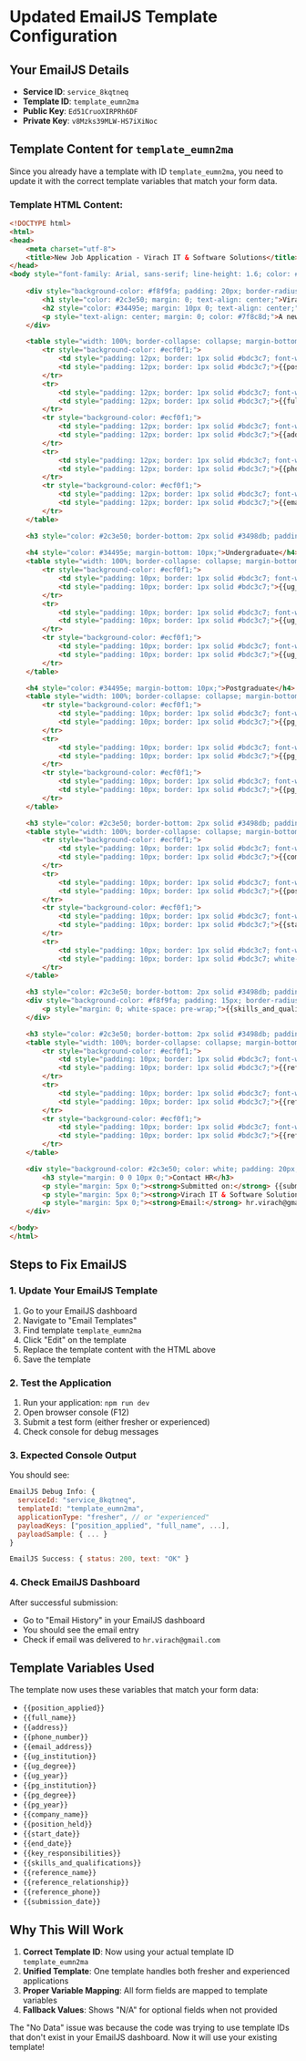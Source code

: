 # Updated EmailJS Template Configuration

## Your EmailJS Details
- **Service ID**: `service_8kqtneq`
- **Template ID**: `template_eumn2ma`
- **Public Key**: `Ed51CruoXIRPRh6DF`
- **Private Key**: `v8Mzks39MLW-HS7iXiNoc`

## Template Content for `template_eumn2ma`

Since you already have a template with ID `template_eumn2ma`, you need to update it with the correct template variables that match your form data.

### Template HTML Content:

```html
<!DOCTYPE html>
<html>
<head>
    <meta charset="utf-8">
    <title>New Job Application - Virach IT & Software Solutions</title>
</head>
<body style="font-family: Arial, sans-serif; line-height: 1.6; color: #333; max-width: 600px; margin: 0 auto; padding: 20px;">
    
    <div style="background-color: #f8f9fa; padding: 20px; border-radius: 8px; margin-bottom: 20px;">
        <h1 style="color: #2c3e50; margin: 0; text-align: center;">Virach IT & Software Solutions</h1>
        <h2 style="color: #34495e; margin: 10px 0; text-align: center;">New Job Application</h2>
        <p style="text-align: center; margin: 0; color: #7f8c8d;">A new application has been received. Details are below.</p>
    </div>

    <table style="width: 100%; border-collapse: collapse; margin-bottom: 20px;">
        <tr style="background-color: #ecf0f1;">
            <td style="padding: 12px; border: 1px solid #bdc3c7; font-weight: bold; width: 30%;">Position Applied For</td>
            <td style="padding: 12px; border: 1px solid #bdc3c7;">{{position_applied}}</td>
        </tr>
        <tr>
            <td style="padding: 12px; border: 1px solid #bdc3c7; font-weight: bold;">Full Name</td>
            <td style="padding: 12px; border: 1px solid #bdc3c7;">{{full_name}}</td>
        </tr>
        <tr style="background-color: #ecf0f1;">
            <td style="padding: 12px; border: 1px solid #bdc3c7; font-weight: bold;">Address</td>
            <td style="padding: 12px; border: 1px solid #bdc3c7;">{{address}}</td>
        </tr>
        <tr>
            <td style="padding: 12px; border: 1px solid #bdc3c7; font-weight: bold;">Phone</td>
            <td style="padding: 12px; border: 1px solid #bdc3c7;">{{phone_number}}</td>
        </tr>
        <tr style="background-color: #ecf0f1;">
            <td style="padding: 12px; border: 1px solid #bdc3c7; font-weight: bold;">Email</td>
            <td style="padding: 12px; border: 1px solid #bdc3c7;">{{email_address}}</td>
        </tr>
    </table>

    <h3 style="color: #2c3e50; border-bottom: 2px solid #3498db; padding-bottom: 5px;">Education</h3>
    
    <h4 style="color: #34495e; margin-bottom: 10px;">Undergraduate</h4>
    <table style="width: 100%; border-collapse: collapse; margin-bottom: 15px;">
        <tr style="background-color: #ecf0f1;">
            <td style="padding: 10px; border: 1px solid #bdc3c7; font-weight: bold; width: 30%;">Institution</td>
            <td style="padding: 10px; border: 1px solid #bdc3c7;">{{ug_institution}}</td>
        </tr>
        <tr>
            <td style="padding: 10px; border: 1px solid #bdc3c7; font-weight: bold;">Degree</td>
            <td style="padding: 10px; border: 1px solid #bdc3c7;">{{ug_degree}}</td>
        </tr>
        <tr style="background-color: #ecf0f1;">
            <td style="padding: 10px; border: 1px solid #bdc3c7; font-weight: bold;">Year</td>
            <td style="padding: 10px; border: 1px solid #bdc3c7;">{{ug_year}}</td>
        </tr>
    </table>

    <h4 style="color: #34495e; margin-bottom: 10px;">Postgraduate</h4>
    <table style="width: 100%; border-collapse: collapse; margin-bottom: 20px;">
        <tr style="background-color: #ecf0f1;">
            <td style="padding: 10px; border: 1px solid #bdc3c7; font-weight: bold; width: 30%;">Institution</td>
            <td style="padding: 10px; border: 1px solid #bdc3c7;">{{pg_institution}}</td>
        </tr>
        <tr>
            <td style="padding: 10px; border: 1px solid #bdc3c7; font-weight: bold;">Degree</td>
            <td style="padding: 10px; border: 1px solid #bdc3c7;">{{pg_degree}}</td>
        </tr>
        <tr style="background-color: #ecf0f1;">
            <td style="padding: 10px; border: 1px solid #bdc3c7; font-weight: bold;">Year</td>
            <td style="padding: 10px; border: 1px solid #bdc3c7;">{{pg_year}}</td>
        </tr>
    </table>

    <h3 style="color: #2c3e50; border-bottom: 2px solid #3498db; padding-bottom: 5px;">Recent Employment</h3>
    <table style="width: 100%; border-collapse: collapse; margin-bottom: 20px;">
        <tr style="background-color: #ecf0f1;">
            <td style="padding: 10px; border: 1px solid #bdc3c7; font-weight: bold; width: 30%;">Company</td>
            <td style="padding: 10px; border: 1px solid #bdc3c7;">{{company_name}}</td>
        </tr>
        <tr>
            <td style="padding: 10px; border: 1px solid #bdc3c7; font-weight: bold;">Position</td>
            <td style="padding: 10px; border: 1px solid #bdc3c7;">{{position_held}}</td>
        </tr>
        <tr style="background-color: #ecf0f1;">
            <td style="padding: 10px; border: 1px solid #bdc3c7; font-weight: bold;">Start - End</td>
            <td style="padding: 10px; border: 1px solid #bdc3c7;">{{start_date}} – {{end_date}}</td>
        </tr>
        <tr>
            <td style="padding: 10px; border: 1px solid #bdc3c7; font-weight: bold; vertical-align: top;">Key Responsibilities</td>
            <td style="padding: 10px; border: 1px solid #bdc3c7; white-space: pre-wrap;">{{key_responsibilities}}</td>
        </tr>
    </table>

    <h3 style="color: #2c3e50; border-bottom: 2px solid #3498db; padding-bottom: 5px;">Skills & Qualifications</h3>
    <div style="background-color: #f8f9fa; padding: 15px; border-radius: 5px; margin-bottom: 20px;">
        <p style="margin: 0; white-space: pre-wrap;">{{skills_and_qualifications}}</p>
    </div>

    <h3 style="color: #2c3e50; border-bottom: 2px solid #3498db; padding-bottom: 5px;">Reference</h3>
    <table style="width: 100%; border-collapse: collapse; margin-bottom: 20px;">
        <tr style="background-color: #ecf0f1;">
            <td style="padding: 10px; border: 1px solid #bdc3c7; font-weight: bold; width: 30%;">Name</td>
            <td style="padding: 10px; border: 1px solid #bdc3c7;">{{reference_name}}</td>
        </tr>
        <tr>
            <td style="padding: 10px; border: 1px solid #bdc3c7; font-weight: bold;">Relationship</td>
            <td style="padding: 10px; border: 1px solid #bdc3c7;">{{reference_relationship}}</td>
        </tr>
        <tr style="background-color: #ecf0f1;">
            <td style="padding: 10px; border: 1px solid #bdc3c7; font-weight: bold;">Phone</td>
            <td style="padding: 10px; border: 1px solid #bdc3c7;">{{reference_phone}}</td>
        </tr>
    </table>

    <div style="background-color: #2c3e50; color: white; padding: 20px; border-radius: 8px; text-align: center;">
        <h3 style="margin: 0 0 10px 0;">Contact HR</h3>
        <p style="margin: 5px 0;"><strong>Submitted on:</strong> {{submission_date}}</p>
        <p style="margin: 5px 0;"><strong>Virach IT & Software Solutions Pvt Ltd</strong></p>
        <p style="margin: 5px 0;"><strong>Email:</strong> hr.virach@gmail.com</p>
    </div>

</body>
</html>
```

## Steps to Fix EmailJS

### 1. **Update Your EmailJS Template**

1. Go to your EmailJS dashboard
2. Navigate to "Email Templates"
3. Find template `template_eumn2ma`
4. Click "Edit" on the template
5. Replace the template content with the HTML above
6. Save the template

### 2. **Test the Application**

1. Run your application: `npm run dev`
2. Open browser console (F12)
3. Submit a test form (either fresher or experienced)
4. Check console for debug messages

### 3. **Expected Console Output**

You should see:
```javascript
EmailJS Debug Info: {
  serviceId: "service_8kqtneq",
  templateId: "template_eumn2ma",
  applicationType: "fresher", // or "experienced"
  payloadKeys: ["position_applied", "full_name", ...],
  payloadSample: { ... }
}

EmailJS Success: { status: 200, text: "OK" }
```

### 4. **Check EmailJS Dashboard**

After successful submission:
- Go to "Email History" in your EmailJS dashboard
- You should see the email entry
- Check if email was delivered to `hr.virach@gmail.com`

## Template Variables Used

The template now uses these variables that match your form data:
- `{{position_applied}}`
- `{{full_name}}`
- `{{address}}`
- `{{phone_number}}`
- `{{email_address}}`
- `{{ug_institution}}`
- `{{ug_degree}}`
- `{{ug_year}}`
- `{{pg_institution}}`
- `{{pg_degree}}`
- `{{pg_year}}`
- `{{company_name}}`
- `{{position_held}}`
- `{{start_date}}`
- `{{end_date}}`
- `{{key_responsibilities}}`
- `{{skills_and_qualifications}}`
- `{{reference_name}}`
- `{{reference_relationship}}`
- `{{reference_phone}}`
- `{{submission_date}}`

## Why This Will Work

1. **Correct Template ID**: Now using your actual template ID `template_eumn2ma`
2. **Unified Template**: One template handles both fresher and experienced applications
3. **Proper Variable Mapping**: All form fields are mapped to template variables
4. **Fallback Values**: Shows "N/A" for optional fields when not provided

The "No Data" issue was because the code was trying to use template IDs that don't exist in your EmailJS dashboard. Now it will use your existing template!



